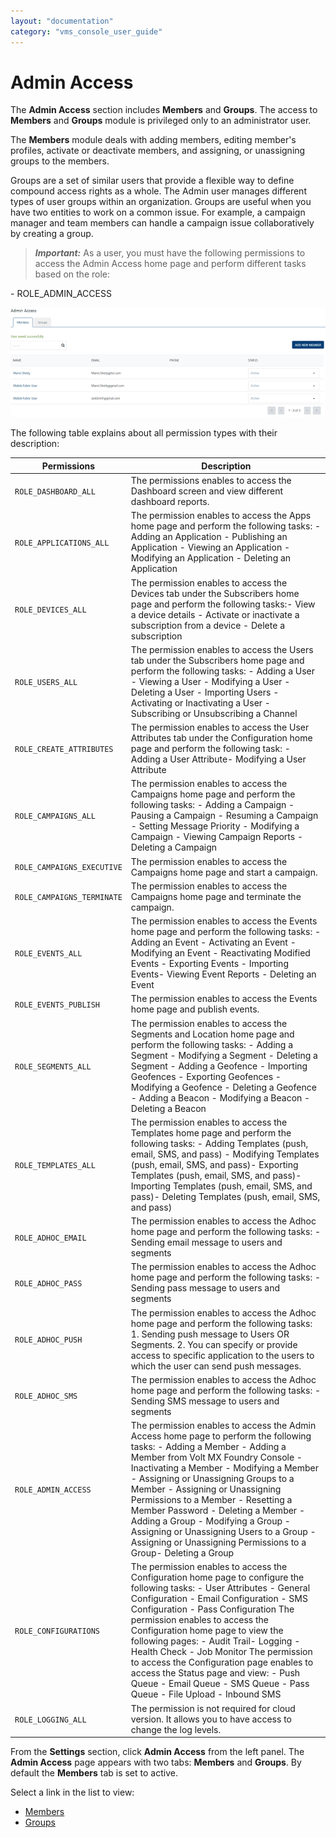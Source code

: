```yaml
---
layout: "documentation"
category: "vms_console_user_guide"
---
```

                            


Admin Access
============

The **Admin Access** section includes **Members** and **Groups**. The access to **Members** and **Groups** module is privileged only to an administrator user.

The **Members** module deals with adding members, editing member's profiles, activate or deactivate members, and assigning, or unassigning groups to the members.

Groups are a set of similar users that provide a flexible way to define compound access rights as a whole. The Admin user manages different types of user groups within an organization. Groups are useful when you have two entities to work on a common issue. For example, a campaign manager and team members can handle a campaign issue collaboratively by creating a group.

> **_Important:_** As a user, you must have the following permissions to access the Admin Access home page and perform different tasks based on the role:  
  
\- ROLE\_ADMIN\_ACCESS  

![](../Resources/Images/Settings/Admin_Access/Members/adminhomepage_622x216.png)

The following table explains about all permission types with their description:

  
| Permissions | Description |
| --- | --- |
| `ROLE_DASHBOARD_ALL` | The permissions enables to access the Dashboard screen and view different dashboard reports. |
| `ROLE_APPLICATIONS_ALL` | The permission enables to access the Apps home page and perform the following tasks: - Adding an Application - Publishing an Application - Viewing an Application - Modifying an Application - Deleting an Application |
| `ROLE_DEVICES_ALL` | The permission enables to access the Devices tab under the Subscribers home page and perform the following tasks:- View a device details - Activate or inactivate a subscription from a device - Delete a subscription |
| `ROLE_USERS_ALL` | The permission enables to access the Users tab under the Subscribers home page and perform the following tasks: - Adding a User - Viewing a User - Modifying a User - Deleting a User - Importing Users - Activating or Inactivating a User - Subscribing or Unsubscribing a Channel |
| `ROLE_CREATE_ATTRIBUTES` | The permission enables to access the User Attributes tab under the Configuration home page and perform the following task: - Adding a User Attribute- Modifying a User Attribute |
| `ROLE_CAMPAIGNS_ALL` | The permission enables to access the Campaigns home page and perform the following tasks: - Adding a Campaign - Pausing a Campaign - Resuming a Campaign - Setting Message Priority - Modifying a Campaign - Viewing Campaign Reports - Deleting a Campaign |
| `ROLE_CAMPAIGNS_EXECUTIVE` | The permission enables to access the Campaigns home page and start a campaign. |
| `ROLE_CAMPAIGNS_TERMINATE` | The permission enables to access the Campaigns home page and terminate the campaign. |
| `ROLE_EVENTS_ALL` | The permission enables to access the Events home page and perform the following tasks: - Adding an Event - Activating an Event - Modifying an Event - Reactivating Modified Events - Exporting Events - Importing Events- Viewing Event Reports - Deleting an Event |
| `ROLE_EVENTS_PUBLISH` | The permission enables to access the Events home page and publish events. |
| `ROLE_SEGMENTS_ALL` | The permission enables to access the Segments and Location home page and perform the following tasks: - Adding a Segment - Modifying a Segment - Deleting a Segment - Adding a Geofence - Importing Geofences - Exporting Geofences - Modifying a Geofence - Deleting a Geofence - Adding a Beacon - Modifying a Beacon - Deleting a Beacon |
| `ROLE_TEMPLATES_ALL` | The permission enables to access the Templates home page and perform the following tasks: - Adding Templates (push, email, SMS, and pass) - Modifying Templates (push, email, SMS, and pass)- Exporting Templates (push, email, SMS, and pass)- Importing Templates (push, email, SMS, and pass)- Deleting Templates (push, email, SMS, and pass) |
| `ROLE_ADHOC_EMAIL` | The permission enables to access the Adhoc home page and perform the following tasks: - Sending email message to users and segments |
| `ROLE_ADHOC_PASS` | The permission enables to access the Adhoc home page and perform the following tasks: - Sending pass message to users and segments |
| `ROLE_ADHOC_PUSH` | The permission enables to access the Adhoc home page and perform the following tasks: 1. Sending push message to Users OR Segments. 2\. You can specify or provide access to specific application to the users to which the user can send push messages. |
| `ROLE_ADHOC_SMS` | The permission enables to access the Adhoc home page and perform the following tasks: - Sending SMS message to users and segments |
| `ROLE_ADMIN_ACCESS` | The permission enables to access the Admin Access home page to perform the following tasks: - Adding a Member - Adding a Member from Volt MX Foundry Console - Inactivating a Member - Modifying a Member - Assigning or Unassigning Groups to a Member - Assigning or Unassigning Permissions to a Member - Resetting a Member Password - Deleting a Member - Adding a Group - Modifying a Group - Assigning or Unassigning Users to a Group - Assigning or Unassigning Permissions to a Group- Deleting a Group |
| `ROLE_CONFIGURATIONS` | The permission enables to access the Configuration home page to configure the following tasks: - User Attributes - General Configuration - Email Configuration - SMS Configuration - Pass Configuration The permission enables to access the Configuration home page to view the following pages: - Audit Trail\- Logging - Health Check - Job Monitor The permission to access the Configuration page enables to access the Status page and view: - Push Queue - Email Queue - SMS Queue - Pass Queue - File Upload - Inbound SMS |
| `ROLE_LOGGING_ALL` | The permission is not required for cloud version. It allows you to have access to change the log levels. |

  
From the **Settings** section, click **Admin Access** from the left panel. The **Admin Access** page appears with two tabs: **Members** and **Groups**. By default the **Members** tab is set to active.

Select a link in the list to view:

*   [Members](Users.html)
*   [Groups](Groups.html)
